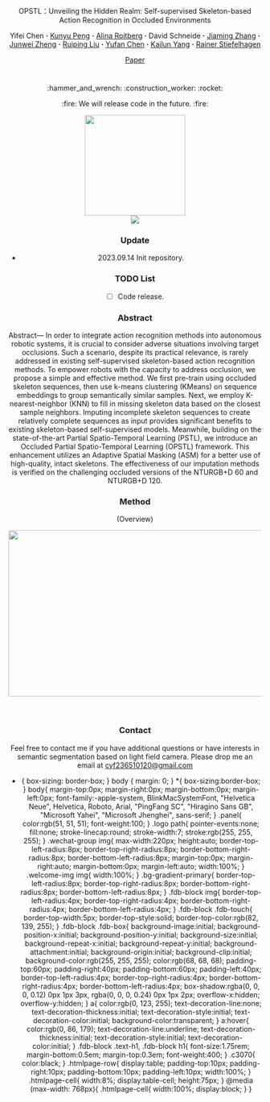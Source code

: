 <div align="center">
<p align="center">OPSTL：Unveiling the Hidden Realm: Self-supervised Skeleton-based Action Recognition in Occluded Environments
<br>

<div align="center">
  Yifei&nbsp;Chen</a> <b>&middot;</b>
  <a href="https://www.researchgate.net/profile/Kunyu-Peng" target="_blank">Kunyu&nbsp;Peng</a> <b>&middot;</b>
  <a href="https://www.researchgate.net/profile/Alina-Roitberg-2" target="_blank">Alina&nbsp;Roitberg</a> <b>&middot;</b>
  David&nbsp;Schneide</a> <b>&middot;</b>
  <a href="https://www.researchgate.net/profile/Jiaming-Zhang-10" target="_blank">Jiaming&nbsp;Zhang</a> <b>&middot;</b>
  <a href="https://www.researchgate.net/profile/Junwei-Zheng-4" target="_blank">Junwei&nbsp;Zheng</a> <b>&middot;</b>
  <a href="https://www.researchgate.net/profile/Ruiping-Liu-7" target="_blank">Ruiping&nbsp;Liu</a> <b>&middot;</b>
  <a href="https://www.researchgate.net/profile/Yufan-Chen-27" target="_blank">Yufan&nbsp;Chen</a> <b>&middot;</b>
  <a href="https://www.researchgate.net/profile/Kailun-Yang" target="_blank">Kailun&nbsp;Yang</a> <b>&middot;</b>
  <a href="https://www.researchgate.net/profile/Rainer-Stiefelhagen" target="_blank">Rainer&nbsp;Stiefelhagen</a>
 <br>

  <a href="https://github.com/cyfml/OPSTL" target="_blank">Paper</a>

# 

</div>

<p align="center">:hammer_and_wrench: :construction_worker: :rocket:</p>
<p align="center">:fire: We will release code in the future. :fire:</p>

<div id="default-editor-page__placeholder" class="panel">
    <link rel="stylesheet" href="https://template-1253409072.cos.ap-guangzhou.myqcloud.com/vip-tpl/assets/css/plugins.css"/>
    <link rel="stylesheet" href="https://template-1253409072.cos.ap-guangzhou.myqcloud.com/vip-tpl/assets/css/style.css"/>
    <section class="wrapper bg-gradient-primary">
      <img src="assets/animation_occluded_sample1.gif" width="200" height="200" />
    </section>
    <section class="wrapper bg-gradient-primary">
    </section>
  </div>
  <img src="https://static.htmlpage.cn/editor/images/assets/bg4.jpg" class="c3070"/>
  <div class="htmlpage-row">
    <div class="htmlpage-cell">
    </div>
    <div class="htmlpage-cell">
    </div>
  </div>
<!-- <div align=left><img src="assets/animation_occluded_sample1.gif" width="200" height="200" />
</div><div align=left><img src="assets/animation_occluded_sample1.gif" width="200" height="200" /></div> -->

### Update

- 2023.09.14 Init repository.



### TODO List

- [ ] Code release. 

### Abstract

Abstract— In order to integrate action recognition methods into autonomous robotic systems, it is crucial to consider adverse situations involving target occlusions. Such a scenario, despite its practical relevance, is rarely addressed in existing self-supervised skeleton-based action recognition methods. To empower robots with the capacity to address occlusion, we propose a simple and effective method. We first pre-train using occluded skeleton sequences, then use k-means clustering (KMeans) on sequence embeddings to group semantically similar samples. Next, we employ K-nearest-neighbor (KNN) to fill in missing
skeleton data based on the closest sample neighbors. Imputing incomplete skeleton sequences to create relatively complete sequences as input provides significant benefits to existing skeleton-based self-supervised models. Meanwhile, building on the state-of-the-art Partial Spatio-Temporal Learning (PSTL), we introduce an Occluded Partial Spatio-Temporal Learning (OPSTL) framework. This enhancement utilizes an Adaptive Spatial Masking (ASM) for a better use of high-quality, intact skeletons. The effectiveness of our imputation methods is verified on the challenging occluded versions of the NTURGB+D 60 and NTURGB+D 120.

### Method

<p align="center">
    (Overview)
</p>
<p align="center">
    <div align=center><img src="assets/Figtwo.jpg" width="850" height="330" /></div>
<br><br>

### Contact

Feel free to contact me if you have additional questions or have interests in semantic segmentation based on light field camera. Please drop me an email at cyf236510120@gmail.com

* {
  box-sizing: border-box;
}
body {
  margin: 0;
}
*{
  box-sizing:border-box;
}
body{
  margin-top:0px;
  margin-right:0px;
  margin-bottom:0px;
  margin-left:0px;
  font-family:-apple-system, BlinkMacSystemFont, "Helvetica Neue", Helvetica, Roboto, Arial, "PingFang SC", "Hiragino Sans GB", "Microsoft Yahei", "Microsoft Jhenghei", sans-serif;
}
.panel{
  color:rgb(51, 51, 51);
  font-weight:100;
}
.logo path{
  pointer-events:none;
  fill:none;
  stroke-linecap:round;
  stroke-width:7;
  stroke:rgb(255, 255, 255);
}
.wechat-group img{
  max-width:220px;
  height:auto;
  border-top-left-radius:8px;
  border-top-right-radius:8px;
  border-bottom-right-radius:8px;
  border-bottom-left-radius:8px;
  margin-top:0px;
  margin-right:auto;
  margin-bottom:0px;
  margin-left:auto;
  width:100%;
}
.welcome-img img{
  width:100%;
}
.bg-gradient-primary{
  border-top-left-radius:8px;
  border-top-right-radius:8px;
  border-bottom-right-radius:8px;
  border-bottom-left-radius:8px;
}
.fdb-block img{
  border-top-left-radius:4px;
  border-top-right-radius:4px;
  border-bottom-right-radius:4px;
  border-bottom-left-radius:4px;
}
.fdb-block .fdb-touch{
  border-top-width:5px;
  border-top-style:solid;
  border-top-color:rgb(82, 139, 255);
}
.fdb-block .fdb-box{
  background-image:initial;
  background-position-x:initial;
  background-position-y:initial;
  background-size:initial;
  background-repeat-x:initial;
  background-repeat-y:initial;
  background-attachment:initial;
  background-origin:initial;
  background-clip:initial;
  background-color:rgb(255, 255, 255);
  color:rgb(68, 68, 68);
  padding-top:60px;
  padding-right:40px;
  padding-bottom:60px;
  padding-left:40px;
  border-top-left-radius:4px;
  border-top-right-radius:4px;
  border-bottom-right-radius:4px;
  border-bottom-left-radius:4px;
  box-shadow:rgba(0, 0, 0, 0.12) 0px 1px 3px, rgba(0, 0, 0, 0.24) 0px 1px 2px;
  overflow-x:hidden;
  overflow-y:hidden;
}
a{
  color:rgb(0, 123, 255);
  text-decoration-line:none;
  text-decoration-thickness:initial;
  text-decoration-style:initial;
  text-decoration-color:initial;
  background-color:transparent;
}
a:hover{
  color:rgb(0, 86, 179);
  text-decoration-line:underline;
  text-decoration-thickness:initial;
  text-decoration-style:initial;
  text-decoration-color:initial;
}
.fdb-block .text-h1, .fdb-block h1{
  font-size:1.75rem;
  margin-bottom:0.5em;
  margin-top:0.3em;
  font-weight:400;
}
.c3070{
  color:black;
}
.htmlpage-row{
  display:table;
  padding-top:10px;
  padding-right:10px;
  padding-bottom:10px;
  padding-left:10px;
  width:100%;
}
.htmlpage-cell{
  width:8%;
  display:table-cell;
  height:75px;
}
@media (max-width: 768px){
  .htmlpage-cell{
    width:100%;
    display:block;
  }
}

